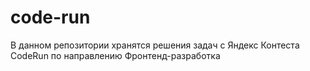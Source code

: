 # code-run

В данном репозитории хранятся решения задач с Яндекс Контеста CodeRun по направлению Фронтенд-разработка 
